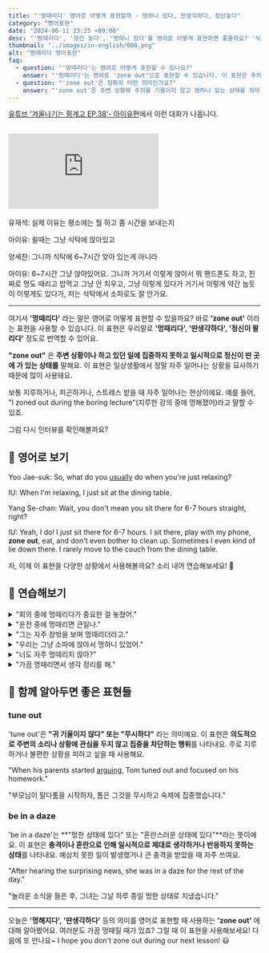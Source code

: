 ```yaml
---
title: "'멍때리다' 영어로 어떻게 표현할까 - 멍하니 있다, 딴생각하다, 정신놓다"
category: "영어표현"
date: "2024-06-11 23:25 +09:00"
desc: "'멍때리다', '정신 놓다', '멍하니 있다'를 영어로 어떻게 표현하면 좋을까요? '식탁에서 핸드폰도 하고 멍도 때리고 밥 먹고 그냥 있어요' 등을 영어로 표현하는 법을 배워봅시다. 다양한 예문을 통해서 연습하고 본인의 표현으로 만들어 보세요."
thumbnail: "../images/in-english/008.png"
alt: "멍때리다 영어표현"
faq:
  - question: "'멍때리다'는 영어로 어떻게 표현할 수 있나요?"
    answer: "'멍때리다'는 영어로 'zone out'으로 표현할 수 있습니다. 이 표현은 주의를 집중하지 않고 멍하니 있는 상태를 나타냅니다. 예를 들어, 'I was so tired that I just zoned out during the meeting'은 '너무 피곤해서 회의 중에 그냥 멍때렸어'라는 의미입니다."
  - question: "'zone out'은 정확히 어떤 의미인가요?"
    answer: "'zone out'은 주변 상황에 주의를 기울이지 않고 멍하니 있는 상태를 의미합니다. 생각이 다른 곳으로 흘러가거나 아무 생각도 하지 않는 상태를 나타냅니다. 한국어의 '멍때리다'와 매우 유사한 의미를 가집니다."
---
```


[유튜브 '겨울나기는 핑계고 EP.38'- 아이유편](https://youtu.be/nVXNlMInalo?t=898)에서 이런 대화가 나옵니다.

## <iframe class="youtube" src="https://www.youtube.com/embed/nVXNlMInalo?si=hvIb-Q2adz5ZfXId&amp;start=898" title="YouTube video player" frameborder="0" allow="accelerometer; autoplay; clipboard-write; encrypted-media; gyroscope; picture-in-picture; web-share" referrerpolicy="strict-origin-when-cross-origin" allowfullscreen></iframe>

유재석: 실제 이유는 평소에는 뭘 하고 좀 시간을 보내는지

아이유: 쉴때는 그냥 식탁에 앉아있고

양세찬: 그니까 식탁에 6~7시간 앚아 있는게 아니라

아이유: 6~7시간 그냥 앉아있어요. 그니까 거기서 이렇게 앉아서 뭐 핸드폰도 하고, 진짜로 멍도 때리고 밥먹고 그냥 안 치우고, 그냥 이렇게 있다가 거기서 이렇게 약간 눕듯이 이렇게도 있다가, 저는 식탁에서 소파로도 잘 안가요.

<script async src="https://pagead2.googlesyndication.com/pagead/js/adsbygoogle.js?client=ca-pub-1465612013356152"
     crossorigin="anonymous"></script>
<!-- engple-horizontal-ad -->

<ins class="adsbygoogle"
     style="display:block"
     data-ad-client="ca-pub-1465612013356152"
     data-ad-slot="2106896038"
     data-ad-format="auto"
     data-full-width-responsive="true"></ins>

<script>
     (adsbygoogle = window.adsbygoogle || []).push({});
</script>

---

여기서 **'멍때리다'** 라는 말은 영어로 어떻게 표현할 수 있을까요? 바로 **'zone out'** 이라는 표현을 사용할 수 있습니다. 이 표현은 우리말로 **'멍때리다', '딴생각하다', '정신이 팔리다'** 정도로 번역할 수 있어요.

**"zone out"** 은 **주변 상황이나 하고 있던 일에 집중하지 못하고 일시적으로 정신이 딴 곳에 가 있는 상태를** 말해요. 이 표현은 일상생활에서 정말 자주 일어나는 상황을 묘사하기 때문에 많이 사용돼요.

보통 지루하거나, 피곤하거나, 스트레스 받을 때 자주 일어나는 현상이에요. 예를 들어, "I zoned out during the boring lecture"(지루한 강의 중에 멍해졌어)라고 말할 수 있죠.

그럼 다시 인터뷰를 확인해볼까요?

## 📖 영어로 보기

Yoo Jae-suk: So, what do you <a href="/blog/in-english/017.usually/">usually</a> do when you're just relaxing?

IU: When I'm relaxing, I just sit at the dining table.

Yang Se-chan: Wait, you don't mean you sit there for 6-7 hours straight, right?

IU: Yeah, I do! I just sit there for 6-7 hours. I sit there, play with my phone, **zone out**, eat, and don't even bother to clean up. Sometimes I even kind of lie down there. I rarely move to the couch from the dining table.

자, 이제 이 표현을 다양한 상황에서 사용해볼까요? 소리 내어 연습해보세요! 🚀

## 💬 연습해보기

<details>
<summary>"회의 중에 멍때리다가 중요한 걸 놓쳤어."</summary>
<span>"I zoned out during the meeting and missed an important point."</span>
</details>

<details>
<summary>"운전 중에 멍때리면 큰일나."</summary>
<span>"Zoning out while driving is really dangerous."</span>
</details>

<details>
<summary>"그는 자주 창밖을 보며 멍때리더라고."</summary>
<span>"He often zones out staring out the window."</span>
</details>

<details>
<summary>"우리는 그냥 소파에 앉아서 멍하니 있었어."</summary>
<span>"We just sat on the couch and zoned out."</span>
</details>

<details>
<summary>"너도 자주 멍때리지 않아?"</summary>
<span>"Don't you zone out often too?"</span>
</details>

<details>
<summary>"가끔 멍때리면서 생각 정리를 해."</summary>
<span>"Sometimes I zone out to clear my thoughts."</span>
</details>

## 🤝 함께 알아두면 좋은 표현들

### tune out

'tune out'은 **"귀 기울이지 않다" 또는 "무시하다"** 라는 의미예요. 이 표현은 **의도적으로 주변의 소리나 상황에 관심을 두지 않고 집중을 차단하는 행위**를 나타내요. 주로 지루하거나 불편한 상황을 피하고 싶을 때 사용해요.

"When his parents started [arguing](/blog/in-english/132.argue/), Tom tuned out and focused on his homework."

"부모님이 말다툼을 시작하자, 톰은 그것을 무시하고 숙제에 집중했습니다."

### be in a daze

'be in a daze'는 **"멍한 상태에 있다" 또는 "혼란스러운 상태에 있다"**라는 뜻이에요. 이 표현은 **충격이나 혼란으로 인해 일시적으로 제대로 생각하거나 반응하지 못하는 상태**를 나타내요. 예상치 못한 일이 발생했거나 큰 충격을 받았을 때 자주 쓰여요.

"After hearing the surprising news, she was in a daze for the rest of the day."

"놀라운 소식을 들은 후, 그녀는 그날 하루 종일 멍한 상태로 지냈습니다."

---

오늘은 **'멍해지다', '딴생각하다'** 등의 의미를 영어로 표현할 때 사용하는 **'zone out'** 에 대해 알아봤어요. 여러분도 가끔 멍때릴 때가 있죠? 그럴 때 이 표현을 사용해보세요! 다음에 또 만나요~ I hope you don't zone out during our next lesson! 😃
